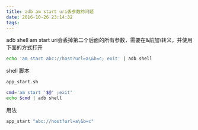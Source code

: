 ```yaml
---
title: adb am start uri丢参数的问题
date: 2016-10-26 23:14:32
tags:
---
```




adb shell am start uri会丢掉第二个后面的所有参数，需要在&前加\转义，并使用下面的方式打开

<!--more-->

```bash
echo 'am start abc://host?url=a\&b=c; exit' | adb shell
```

shell 脚本

```bash
app_start.sh

cmd='am start '$@' ;exit'
echo $cmd | adb shell
```

用法

```bash
app_start "abc://host?url=a\&b=c"
```